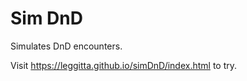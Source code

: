 # Sim DnD

Simulates DnD encounters.  
  
Visit https://leggitta.github.io/simDnD/index.html to try.
